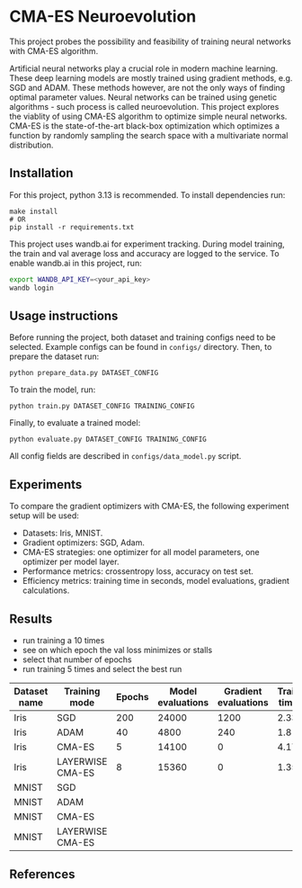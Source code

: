 # CMA-ES Neuroevolution
This project probes the possibility and feasibility of training neural networks with CMA-ES algorithm.

Artificial neural networks play a crucial role in modern machine learning. These deep learning models are mostly trained using gradient methods, e.g. SGD and ADAM. These methods however, are not the only ways of finding optimal parameter values. Neural networks can be trained using genetic algorithms - such process is called neuroevolution. This project explores the viablity of using CMA-ES algorithm to optimize simple neural networks. CMA-ES is the state-of-the-art black-box optimization which optimizes a function by randomly sampling the search space with a multivariate normal distribution. 

## Installation
For this project, python 3.13 is recommended. To install dependencies run:
```
make install
# OR
pip install -r requirements.txt
```
This project uses wandb.ai for experiment tracking. During model training, the train and val average loss and accuracy are logged to the service. To enable wandb.ai in this project, run:
```bash
export WANDB_API_KEY=<your_api_key>
wandb login
```

## Usage instructions
Before running the project, both dataset and training configs need to be selected. Example configs can be found in `configs/` directory. Then, to prepare the dataset run:
```
python prepare_data.py DATASET_CONFIG
```
To train the model, run:
```
python train.py DATASET_CONFIG TRAINING_CONFIG
```
Finally, to evaluate a trained model:
```
python evaluate.py DATASET_CONFIG TRAINING_CONFIG
```
All config fields are described in `configs/data_model.py` script.

## Experiments
To compare the gradient optimizers with CMA-ES, the following experiment setup will be used:
- Datasets: Iris, MNIST.
- Gradient optimizers: SGD, Adam.
- CMA-ES strategies: one optimizer for all model parameters, one optimizer per model layer.
- Performance metrics: crossentropy loss, accuracy on test set.
- Efficiency metrics: training time in seconds, model evaluations, gradient calculations.


## Results
- run training a 10 times
- see on which epoch the val loss minimizes or stalls
- select that number of epochs
- run training 5 times and select the best run 

| Dataset name | Training mode      | Epochs | Model evaluations | Gradient evaluations | Training time (s) | Val loss | Test loss | Test accuracy |
|--------------|--------------------|--------|-------------------|----------------------|-------------------|----------|-----------|---------------|
| Iris         | SGD                | 200    | 24000             | 1200                 | 2.33              | 0.63     | 0.6220    | 0.93          |
| Iris         | ADAM               | 40     | 4800              | 240                  | 1.8               | 0.63     | 0.6222    | 0.93          |
| Iris         | CMA-ES             | 5      | 14100             | 0                    | 4.17              | 0.66     | 0.7039    | 0.83          |
| Iris         | LAYERWISE CMA-ES   | 8      | 15360             | 0                    | 1.35              | 0.62     | 0.6177    | 0.93          |    
| MNIST        | SGD                |
| MNIST        | ADAM               |
| MNIST        | CMA-ES             |
| MNIST        | LAYERWISE CMA-ES   |






## References